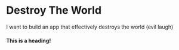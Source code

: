 # Destroy The World
I want to build an app that effectively destroys the world (evil laugh)

#### This is a heading!
